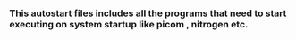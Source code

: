 ### This autostart files includes all the programs that need to  start executing on system startup like picom , nitrogen etc.
